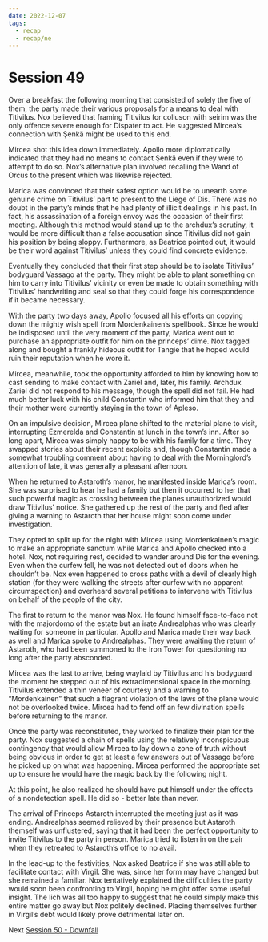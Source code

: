 ```yaml
---
date: 2022-12-07
tags:
  - recap
  - recap/ne
---
```

# Session 49

Over a breakfast the following morning that consisted of solely the five of them, the party made their various proposals for a means to deal with Titivilus. Nox believed that framing Titivilus for colluson with seirim was the only offence severe enough for Dispater to act. He suggested Mircea’s connection with Şenkă might be used to this end.

Mircea shot this idea down immediately. Apollo more diplomatically indicated that they had no means to contact Şenkă even if they were to attempt to do so. Nox’s alternative plan involved recalling the Wand of Orcus to the present which was likewise rejected.

Marica was convinced that their safest option would be to unearth some genuine crime on Titivilus’ part to present to the Liege of Dis. There was no doubt in the party’s minds that he had plenty of illicit dealings in his past. In fact, his assassination of a foreign envoy was the occasion of their first meeting. Although this method would stand up to the archdux’s scrutiny, it would be more difficult than a false accusation since Titivilus did not gain his position by being sloppy. Furthermore, as Beatrice pointed out, it would be their word against Titivilus’ unless they could find concrete evidence.

Eventually they concluded that their first step should be to isolate Titivilus’ bodyguard Vassago at the party. They might be able to plant something on him to carry into Titivilus’ vicinity or even be made to obtain something with Titivilus’ handwriting and seal so that they could forge his correspondence if it became necessary.

With the party two days away, Apollo focused all his efforts on copying down the mighty wish spell from Mordenkainen’s spellbook. Since he would be indisposed until the very moment of the party, Marica went out to purchase an appropriate outfit for him on the princeps’ dime. Nox tagged along and bought a frankly hideous outfit for Tangie that he hoped would ruin their reputation when he wore it.

Mircea, meanwhile, took the opportunity afforded to him by knowing how to cast sending to make contact with Zariel and, later, his family. Archdux Zariel did not respond to his message, though the spell did not fail. He had much better luck with his child Constantin who informed him that they and their mother were currently staying in the town of Apleso.

On an impulsive decision, Mircea plane shifted to the material plane to visit, interrupting Ezmerelda and Constantin at lunch in the town’s inn. After so long apart, Mircea was simply happy to be with his family for a time. They swapped stories about their recent exploits and, though Constantin made a somewhat troubling comment about having to deal with the Morninglord’s attention of late, it was generally a pleasant afternoon.

When he returned to Astaroth’s manor, he manifested inside Marica’s room. She was surprised to hear he had a family but then it occurred to her that such powerful magic as crossing between the planes unauthorized would draw Titivilus’ notice. She gathered up the rest of the party and fled after giving a warning to Astaroth that her house might soon come under investigation.

They opted to split up for the night with Mircea using Mordenkainen’s magic to make an appropriate sanctum while Marica and Apollo checked into a hotel. Nox, not requiring rest, decided to wander around Dis for the evening. Even when the curfew fell, he was not detected out of doors when he shouldn’t be. Nox even happened to cross paths with a devil of clearly high station (for they were walking the streets after curfew with no apparent circumspection) and overheard several petitions to intervene with Titivilus on behalf of the people of the city.

The first to return to the manor was Nox. He found himself face-to-face not with the majordomo of the estate but an irate Andrealphas who was clearly waiting for someone in particular. Apollo and Marica made their way back as well and Marica spoke to Andrealphas. They were awaiting the return of Astaroth, who had been summoned to the Iron Tower for questioning no long after the party absconded.

Mircea was the last to arrive, being waylaid by Titivilus and his bodyguard the moment he stepped out of his extradimensional space in the morning. Titivilus extended a thin veneer of courtesy and a warning to “Mordenkainen” that such a flagrant violation of the laws of the plane would not be overlooked twice. Mircea had to fend off an few divination spells before returning to the manor.

Once the party was reconstituted, they worked to finalize their plan for the party. Nox suggested a chain of spells using the relatively inconspicuous contingency that would allow Mircea to lay down a zone of truth without being obvious in order to get at least a few answers out of Vassago before he picked up on what was happening. Mircea performed the appropriate set up to ensure he would have the magic back by the following night.

At this point, he also realized he should have put himself under the effects of a nondetection spell. He did so - better late than never.

The arrival of Princeps Astaroth interrupted the meeting just as it was ending. Andrealphas seemed relieved by their presence but Astaroth themself was unflustered, saying that it had been the perfect opportunity to invite Titivilus to the party in person. Marica tried to listen in on the pair when they retreated to Astaroth’s office to no avail.

In the lead-up to the festivities, Nox asked Beatrice if she was still able to facilitate contact with Virgil. She was, since her form may have changed but she remained a familiar. Nox tentatively explained the difficulties the party would soon been confronting to Virgil, hoping he might offer some useful insight. The lich was all too happy to suggest that he could simply make this entire matter go away but Nox politely declined. Placing themselves further in Virgil’s debt would likely prove detrimental later on.

Next
[Session 50 - Downfall](Session%2050%20-%20Downfall.md)